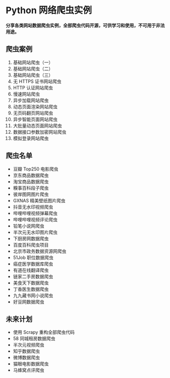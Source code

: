 # Python 网络爬虫实例

**分享各类网站数据爬虫实例，全部爬虫代码开源，可供学习和使用，不可用于非法用途。**

## 爬虫案例

1. 基础网站爬虫（一）
2. 基础网站爬虫（二）
3. 基础网站爬虫（三）
4. 无 HTTPS 证书网站爬虫
5. HTTP 认证网站爬虫
6. 慢速网站爬虫
7. 异步加载网站爬虫
8. 动态页面渲染网站爬虫
9. 无页码翻页网站爬虫
10. 异步智能页面网站爬虫
11. 大批量动态页面网站爬虫
12. 数据接口参数加密网站爬虫
13. 模拟登录网站爬虫

## 爬虫名单

* 豆瓣 Top250 电影爬虫
* 京东商品数据爬虫
* 淘宝商品数据爬虫
* 糗事百科段子爬虫
* 彼岸图网图片爬虫
* GXNAS 精美壁纸图片爬虫
* 抖音无水印视频爬虫
* 哔哩哔哩视频弹幕爬虫
* 哔哩哔哩视频评论爬虫
* 铅笔小说网爬虫
* 半次元无水印图片爬虫
* 下厨房网数据爬虫
* 百度百科爬虫项目
* 北京市政务数据资源网爬虫
* 51Job 职位数据爬虫
* 癌症医学数据库爬虫
* 有道在线翻译爬虫
* 链家二手房数据爬虫
* 美食天下数据爬虫
* 丁香医生数据爬虫
* 九九藏书网小说爬虫
* 好豆网数据爬虫

## 未来计划

* 使用 Scrapy 重构全部爬虫代码
* 58 同城租房数据爬虫
* 半次元视频爬虫
* 知乎数据爬虫
* 微博数据爬虫
* 猫眼电影数据爬虫
* 马蜂窝点评爬虫
